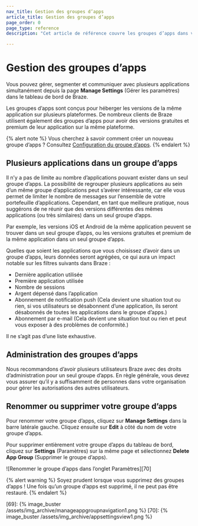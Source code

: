 ```yaml
---
nav_title: Gestion des groupes d’apps
article_title: Gestion des groupes d’apps
page_order: 0
page_type: reference
description: "Cet article de référence couvre les groupes d’apps dans votre tableau de bord de Braze.  "

---
```


# Gestion des groupes d’apps

Vous pouvez gérer, segmenter et communiquer avec plusieurs applications simultanément depuis la page **Manage Settings** (Gérer les paramètres) dans le tableau de bord de Braze.

Les groupes d’apps sont conçus pour héberger les versions de la même application sur plusieurs plateformes. De nombreux clients de Braze utilisent également des groupes d’apps pour avoir des versions gratuites et premium de leur application sur la même plateforme.

{% alert note %}
Vous cherchez à savoir comment créer un nouveau groupe d’apps ? Consultez [Configuration du groupe d’apps]({{site.baseurl}}/developer_guide/platform_wide/app_group_configuration/).
{% endalert %}

## Plusieurs applications dans un groupe d’apps

Il n’y a pas de limite au nombre d’applications pouvant exister dans un seul groupe d’apps. La possibilité de regrouper plusieurs applications au sein d’un même groupe d’applications peut s’avérer intéressante, car elle vous permet de limiter le nombre de messages sur l’ensemble de votre portefeuille d’applications. Cependant, en tant que meilleure pratique, nous suggérons de ne réunir que des versions différentes des mêmes applications (ou très similaires) dans un seul groupe d’apps.

Par exemple, les versions iOS et Android de la même application peuvent se trouver dans un seul groupe d’apps, ou les versions gratuites et premium de la même application dans un seul groupe d’apps.

Quelles que soient les applications que vous choisissez d’avoir dans un groupe d’apps, leurs données seront agrégées, ce qui aura un impact notable sur les filtres suivants dans Braze :

- Dernière application utilisée
- Première application utilisée
- Nombre de sessions
- Argent dépensé dans l’application
- Abonnement de notification push (Cela devient une situation tout ou rien, si vos utilisateurs se désabonnent d’une application, ils seront désabonnés de toutes les applications dans le groupe d’apps.)
- Abonnement par e-mail (Cela devient une situation tout ou rien et peut vous exposer à des problèmes de conformité.)

Il ne s’agit pas d’une liste exhaustive.

## Administration des groupes d’apps

Nous recommandons d’avoir plusieurs utilisateurs Braze avec des droits d’administration pour un seul groupe d’apps. En règle générale, vous devez vous assurer qu’il y a suffisamment de personnes dans votre organisation pour gérer les autorisations des autres utilisateurs.

## Renommer ou supprimer votre groupe d’apps

Pour renommer votre groupe d’apps, cliquez sur **Manage Settings** dans la barre latérale gauche. Cliquez ensuite sur <span style="font-size: 14px;margin-bottom: .5rem;height: 16px;width: 16px;" class="fas fa-pencil-alt" ></span>**Edit** à côté du nom de votre groupe d’apps.

Pour supprimer entièrement votre groupe d’apps du tableau de bord, cliquez sur <span style="font-size: 14px;margin-bottom: .5rem;height: 16px;width: 16px;" class="fas fa-cog" ></span>**Settings** (Paramètres) sur la même page et sélectionnez **Delete App Group** (Supprimer le groupe d’apps).

![Renommer le groupe d’apps dans l’onglet Paramètres][70]

{% alert warning %}
Soyez prudent lorsque vous supprimez des groupes d’apps ! Une fois qu’un groupe d’apps est supprimé, il ne peut pas être restauré.
{% endalert %}

[69]: {% image_buster /assets/img_archive/manageappgroupnavigation1.png %}
[70]: {% image_buster /assets/img_archive/appsettingsview1.png %}
